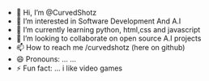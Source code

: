 - 👋 Hi, I’m @CurvedShotz
- 👀 I’m interested in Software Development And A.I
- 🌱 I’m currently learning python, html,css and javascript
- 💞️ I’m looking to collaborate on open source A.I projects
- 📫 How to reach me /curvedshotz (here on github)
- 😄 Pronouns: ... ...
- ⚡ Fun fact: ... i like video games

<!---
CurvedShotz/CurvedShotz is a ✨ special ✨ repository because its `README.md` (this file) appears on your GitHub profile.
You can click the Preview link to take a look at your changes.
--->
